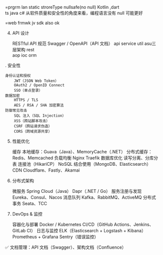 
=prgrm lan
static stroreType  nullsafe(no null)
Kotlin ,dart  
ts java c#
从软件质量和安全性的角度来看，编程语言没有 null 可能更好

=web frmwk
jv sdk also ok


4. API 设计

   RESTful API 规范
   Swagger / OpenAPI（API 文档）
api service util asu三层架构
rest  
aop
ioc
orm



. 安全性

    身份认证和授权
        JWT（JSON Web Token）
        OAuth2 / OpenID Connect
        SSO（单点登录）
    数据加密
        HTTPS / TLS
        AES / RSA / SHA 加密算法
    防御常见攻击
        SQL 注入（SQL Injection）
        XSS（跨站脚本攻击）
        CSRF（跨站请求伪造）
        CORS（跨域资源共享）


5. 性能优化

   缓存
   本地缓存：Guava（Java）、MemoryCache（.NET）
   分布式缓存：Redis、Memcached
   负载均衡
   Nginx
   Traefik
   数据库优化
   读写分离、分库分表
   连接池（HikariCP）
   NoSQL 结合使用（MongoDB、Elasticsearch）
   CDN
   Cloudflare、Fastly、Akamai


6. 分布式架构

   微服务
   Spring Cloud（Java）
   Dapr（.NET / Go）
   服务注册与发现
   Eureka、Consul、Nacos
   消息队列
   Kafka、RabbitMQ、ActiveMQ
   分布式事务
   Seata、TCC

7. DevOps & 监控

   容器化与部署
   Docker / Kubernetes
   CI/CD（GitHub Actions、Jenkins、GitLab CI）
   日志与监控
   ELK（Elasticsearch + Logstash + Kibana）
   Prometheus + Grafana
   Sentry（错误监控）

✅ 文档管理：API 文档（Swagger）、架构文档（Confluence）